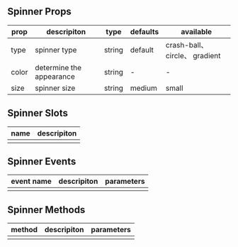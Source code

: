 ## Spinner Props

| prop         |   descripiton     | type     |  defaults  |   available   |
| ----------- | ------------- | -------- | --------- | ---------------- |
| type | spinner type | string | default | crash-ball、circle、 gradient |
| color | determine the appearance | string | - | - |
| size | spinner size | string | medium | small |


## Spinner Slots

|   name  |      descripiton       |
|  ------  |    ---------   |
|          |                |

## Spinner Events

|   event name   |    descripiton   |  parameters  |
| -------    | --------- |  --------- |
|            |           |            |

## Spinner Methods

|  method  |   descripiton   |  parameters   |
| ------- | ------  |  ------  |
|         |         |          |
